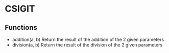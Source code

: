 # CSIGIT
## Functions
- addition(a, b) Return the result of the addition of the 2 given parameters
- division(a, b) Return the result of the division of the 2 given parameters